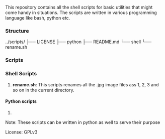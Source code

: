 This repository contains all the shell scripts for basic utilities that might come handy in situations. The scripts are written in various programming language like bash, python etc. 

### Structure

../scripts/
├── LICENSE
├── python
├── README.md
└── shell
    └── rename.sh

### Scripts
### Shell Scripts

1. **rename.sh**: This scripts renames all the .jpg image files ass 1, 2, 3 and so on in the current directory.

#### Python scripts

1. 

Note: These scripts can be written in python as well to serve their purpose


License: GPLv3
